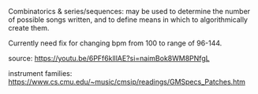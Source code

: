 Combinatorics & series/sequences: may be used to determine the number of possible songs written, and to define means in which to algorithmically create them.

Currently need fix for changing bpm from 100 to range of 96-144.

source: https://youtu.be/6PFf6klllAE?si=naimBok8WM8PNfgL

instrument families: https://www.cs.cmu.edu/~music/cmsip/readings/GMSpecs_Patches.htm
